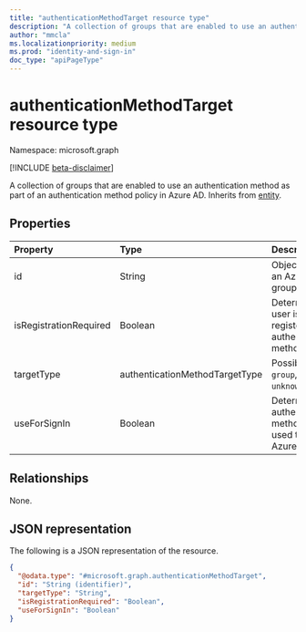 ```yaml
---
title: "authenticationMethodTarget resource type"
description: "A collection of groups that are enabled to use an authentication method as part of an authentication method policy."
author: "mmcla"
ms.localizationpriority: medium
ms.prod: "identity-and-sign-in"
doc_type: "apiPageType"
---
```


# authenticationMethodTarget resource type

Namespace: microsoft.graph

[!INCLUDE [beta-disclaimer](../../includes/beta-disclaimer.md)]

A collection of groups that are enabled to use an authentication method as part of an authentication method policy in Azure AD. Inherits from [entity](entity.md).


## Properties
|Property|Type|Description|
|:---|:---|:---|
|id|String|Object identifier of an Azure AD user or group.|
|isRegistrationRequired|Boolean|Determines if the user is enforced to register the authentication method.|
|targetType|authenticationMethodTargetType| Possible values are: `group`, and `unknownFutureValue`.|
|useForSignIn|Boolean|Determines if the authentication method can be used to sign in to Azure AD.|

## Relationships
None.

## JSON representation
The following is a JSON representation of the resource.
<!-- {
  "blockType": "resource",
  "keyProperty": "id",
  "@odata.type": "microsoft.graph.authenticationMethodTarget",
  "baseType": "microsoft.graph.entity",
  "openType": false
}
-->
``` json
{
  "@odata.type": "#microsoft.graph.authenticationMethodTarget",
  "id": "String (identifier)",
  "targetType": "String",
  "isRegistrationRequired": "Boolean",
  "useForSignIn": "Boolean"
}
```
